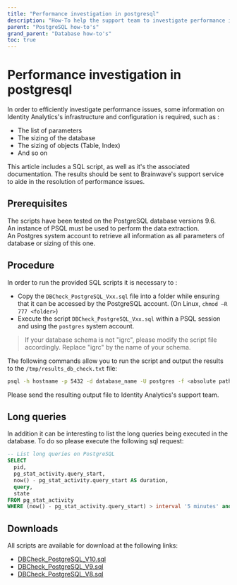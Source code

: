 ```yaml
---
title: "Performance investigation in postgresql"
description: "How-To help the support team to investigate performance issues when using an PostgreSQL database"
parent: "PostgreSQL how-to's"
grand_parent: "Database how-to's"
toc: true
---
```


# Performance investigation in postgresql  

In order to efficiently investigate performance issues, some information on Identity Analytics's infrastructure and configuration is required, such as :  

- The list of parameters
- The sizing of the database
- The sizing of objects (Table, Index)
- And so on

This article includes a SQL script, as  well as it's the associated documentation. The results should be sent to Brainwave's support service to aide in the resolution of performance issues.  

## Prerequisites  

The scripts have been tested on the PostgreSQL database versions 9.6.  
An instance of PSQL must be used to perform the data extraction.  
An Postgres system account to retrieve all information as all parameters of database or sizing of this one.

## Procedure

In order to run the provided SQL scripts it is necessary to :  

- Copy the `DBCheck_PostgreSQL_Vxx.sql` file into a folder while ensuring that it can be accessed by the PostgreSQL account. (On Linux, `chmod –R 777 <folder>`)
- Execute the script `DBCheck_PostgreSQL_Vxx.sql` within a PSQL session and using the `postgres` system account.

> If your database schema is not "igrc", please modify the script file accordingly. Replace "igrc" by the name of your schema.

The following commands allow you to run the script and output the results to the `/tmp/results_db_check.txt` file:  

```bash
psql -h hostname -p 5432 -d database_name -U postgres -f <absolute path to file>/DBcheck_postgreSQL_Vxx.sql > /tmp/results_db_check.txt
```

Please send the resulting output file to Identity Analytics's support team.

## Long queries

In addition it can be interesting to list the long queries being executed in the database. To do so please execute the following sql request:  

```sql
-- List long queries on PostgreSQL
SELECT
  pid,
  pg_stat_activity.query_start,
  now() - pg_stat_activity.query_start AS duration,
  query,
  state
FROM pg_stat_activity
WHERE (now() - pg_stat_activity.query_start) > interval '5 minutes' and state = 'active';
```

## Downloads

All scripts are available for download at the following links:

- [DBCheck_PostgreSQL_V10.sql](./assets/DBCheck_PostgreSQL_v10.sql)  
- [DBCheck_PostgreSQL_V9.sql](./assets/DBCheck_PostgreSQL_v9.sql)  
- [DBCheck_PostgreSQL_V8.sql](./assets/DBCheck_PostgreSQL_v8.sql)
